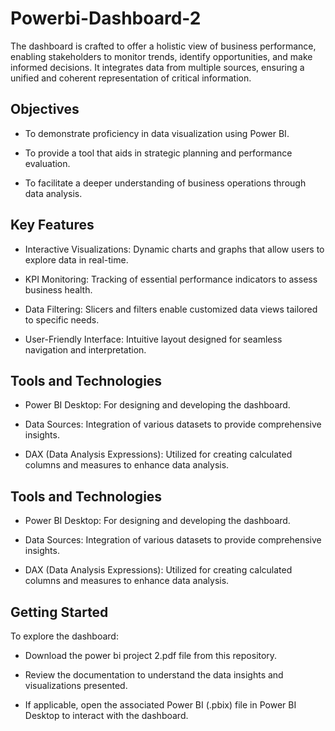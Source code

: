 # Powerbi-Dashboard-2
The dashboard is crafted to offer a holistic view of business performance, enabling stakeholders to monitor trends, identify opportunities, and make informed decisions. It integrates data from multiple sources, ensuring a unified and coherent representation of critical information.

## Objectives
* To demonstrate proficiency in data visualization using Power BI.

* To provide a tool that aids in strategic planning and performance evaluation.

* To facilitate a deeper understanding of business operations through data analysis.

## Key Features
* Interactive Visualizations: Dynamic charts and graphs that allow users to explore data in real-time.

* KPI Monitoring: Tracking of essential performance indicators to assess business health.

* Data Filtering: Slicers and filters enable customized data views tailored to specific needs.

* User-Friendly Interface: Intuitive layout designed for seamless navigation and interpretation.

## Tools and Technologies
* Power BI Desktop: For designing and developing the dashboard.

* Data Sources: Integration of various datasets to provide comprehensive insights.

* DAX (Data Analysis Expressions): Utilized for creating calculated columns and measures to enhance data analysis.

## Tools and Technologies
* Power BI Desktop: For designing and developing the dashboard.

* Data Sources: Integration of various datasets to provide comprehensive insights.

* DAX (Data Analysis Expressions): Utilized for creating calculated columns and measures to enhance data analysis.

##  Getting Started
To explore the dashboard:

* Download the power bi project 2.pdf file from this repository.
  
* Review the documentation to understand the data insights and visualizations presented.

* If applicable, open the associated Power BI (.pbix) file in Power BI Desktop to interact with the dashboard.




